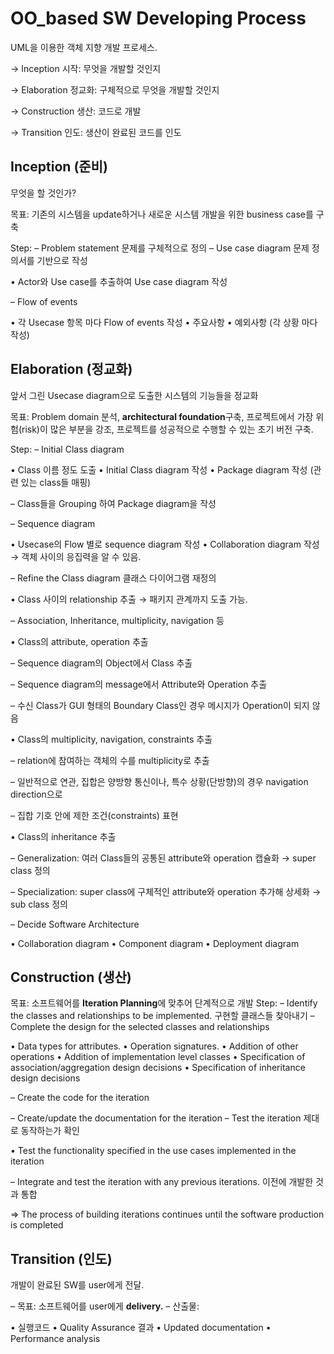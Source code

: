 # OO_based SW Developing Process

UML을 이용한 객체 지향 개발 프로세스.

→ Inception 시작: 무엇을 개발할 것인지

→ Elaboration 정교화: 구체적으로 무엇을 개발할 것인지

→ Construction 생산: 코드로 개발

→ Transition 인도: 생산이 완료된 코드를 인도

 

## Inception (준비)

무엇을 할 것인가?

목표: 기존의 시스템을 update하거나 새로운 시스템 개발을 위한 business case를 구축

Step:
– Problem statement 문제를 구체적으로 정의
– Use case diagram 문제 정의서를 기반으로 작성

• Actor와 Use case를 추출하여 Use case diagram 작성

– Flow of events 

• 각 Usecase 항목 마다 Flow of events 작성
• 주요사항
• 예외사항 (각 상황 마다 작성)

## Elaboration (정교화)

앞서 그린 Usecase diagram으로 도출한 시스템의 기능들을 정교화

목표: Problem domain 분석, **architectural foundation**구축, 프로젝트에서 가장 위험(risk)이 많은 부분을 강조, 프로젝트를 성공적으로 수행할 수 있는 초기 버전 구축.

Step:
– Initial Class diagram 

• Class 이름 정도 도출
• Initial Class diagram 작성
• Package diagram 작성 (관련 있는 class들 매핑)

– Class들을 Grouping 하여 Package diagram을 작성

– Sequence diagram

• Usecase의 Flow 별로 sequence diagram 작성
• Collaboration diagram 작성 → 객체 사이의 응집력을 알 수 있음.

– Refine the Class diagram 클래스 다이어그램 재정의

• Class 사이의 relationship 추출 → 패키지 관계까지 도출 가능.

– Association, Inheritance, multiplicity, navigation 등

• Class의 attribute, operation 추출

– Sequence diagram의 Object에서 Class 추출

– Sequence diagram의 message에서 Attribute와 Operation 추출

– 수신 Class가 GUI 형태의 Boundary Class인 경우 메시지가 Operation이 되지 않음

• Class의 multiplicity, navigation, constraints 추출

– relation에 참여하는 객체의 수를 multiplicity로 추출

– 일반적으로 연관, 집합은 양방향 통신이나, 특수 상황(단방향)의 경우 navigation direction으로 

– 집합 기호 안에 제한 조건(constraints) 표현

• Class의 inheritance 추출

– Generalization: 여러 Class들의 공통된 attribute와 operation 캡슐화 → super class 정의

– Specialization: super class에 구체적인 attribute와 operation 추가해 상세화 → sub class 정의

– Decide Software Architecture

• Collaboration diagram
• Component diagram
• Deployment diagram

## Construction (생산)

목표: 소프트웨어를 **Iteration Planning**에 맞추어 단계적으로 개발
Step:
– Identify the classes and relationships to be implemented. 구현할 클래스들 찾아내기
– Complete the design for the selected classes and relationships

• Data types for attributes.
• Operation signatures.
• Addition of other operations
• Addition of implementation level classes
• Specification of association/aggregation design decisions
• Specification of inheritance design decisions

– Create the code for the iteration

– Create/update the documentation for the iteration
– Test the iteration 제대로 동작하는가 확인

• Test the functionality specified in the use cases implemented in the iteration

– Integrate and test the iteration with any previous iterations. 이전에 개발한 것과 통합

⇒ The process of building iterations continues until the software production is completed

## Transition (인도)

개발이 완료된 SW를 user에게 전달.

– 목표: 소프트웨어를 user에게 **delivery.**
– 산출물:

• 실행코드
• Quality Assurance 결과
• Updated documentation
• Performance analysis
